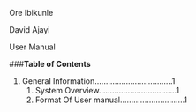 Ore Ibikunle

David Ajayi

User Manual

###**Table of Contents**
1. General Information...................................1
    1. System Overview...................................1
    2. Format Of User manual.............................1
    
